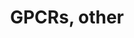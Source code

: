 ---
annotations:
- type: Pathway Ontology
  value: G protein mediated signaling pathway
authors:
- 169.230.77.174
- MaintBot
- Christine Chichester
- Eweitz
description: ''
last-edited: 2021-05-16
organisms:
- Rattus norvegicus
redirect_from:
- /index.php/Pathway:WP409
- /instance/WP409
schema-jsonld:
- '@context': https://schema.org/
  '@id': https://wikipathways.github.io/pathways/WP409.html
  '@type': Dataset
  creator:
    '@type': Organization
    name: WikiPathways
  description: ''
  keywords:
  - GPR145
  - Chrm3
  - OR7E19P
  - P2ry13
  - Alg6
  - OR5D3
  - CNR1
  - HSA1
  - Olr806
  - Prokr2
  - Q9UDD8
  - CCR2
  - Adora3
  - LOC362068
  - OR1E3P
  - OR1G1
  - Htr1f
  - HSA3
  - OR5-85
  - Gpr143
  - Sstr2
  - S1pr1
  - OR2A9P
  - Gpr18
  - OR7E18P
  - Chrm2
  - Grm1
  - Ptgfr
  - Htr7
  - Drd3
  - Rxfp3
  - OR10A1
  - VN1R1
  - P2RY11
  - OR2M4
  - Ltb4r2
  - O60411
  - Olr414
  - HSA10
  - Gpr183
  - Gpr176
  - FY
  - OR1F1
  - Celsr2
  - Rxfp1
  - Cxcr3
  - Hrh4
  - Htr2a
  - EMR2
  - Q9BYT4
  - Gpr162
  - Q9UEB1
  - OR3A4
  - P47892
  - OR2A20P
  - Gpr88
  - Gpr132
  - Gpr56
  - Q9H2C7
  - Uts2r
  - Grpr
  - Ccr5
  - Olr1512
  - Lphn3
  - Ntsr1
  - TAAR3
  - Ghrhr
  - Taar2
  - OR3A3
  - Gpr116
  - HSA8
  - Q9UDD7
  - Grm8
  - Drd4
  - OR5E1P
  - F2r
  - Olr812
  - Olr1302
  - Taar5
  - OR2B6
  - P47889
  - OR1J5
  - GPR17
  - Lgr6
  - Fshr
  - Adora2a
  - Gpr83
  - GPR133
  - Il8ra
  - GPR77
  - OR2A4
  - Olr227
  - OR7E35P
  - Smo
  - Gnrhr
  - Celsr1
  - Il8rb
  - OR51A1P
  - Gpr135
  - Gpr55
  - LOC168188
  - Ednra
  - Olr1466
  - P47886
  - Adra1d
  - OR1R1P
  - Gpr84
  - Celsr3
  - HSA12
  - RGD1560166
  - EMR3
  - Gpr61
  - OR5D3P
  - LOC690849
  - Olr230
  - Lphn2
  - Adrb2
  - Cckbr
  - OR8G2
  license: CC0
  name: GPCRs, other
seo: CreativeWork
title: GPCRs, other
wpid: WP409
---